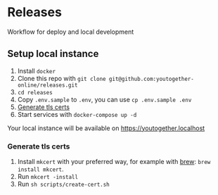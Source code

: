 # Releases
Workflow for deploy and local development

## Setup local instance
1. Install `docker`
2. Clone this repo with `git clone git@github.com:youtogether-online/releases.git`
3. `cd releases`
4. Copy `.env.sample` to `.env`, you can use `cp .env.sample .env`
5. [Generate tls certs](#Generate-tls-certs)
6. Start services with `docker-compose up -d`

Your local instance will be available on https://youtogether.localhost

### Generate tls certs
1. Install `mkcert` with your preferred way, for example with [brew](https://brew.sh/): `brew install mkcert`.
2. Run `mkcert -install`
3. Run `sh scripts/create-cert.sh`